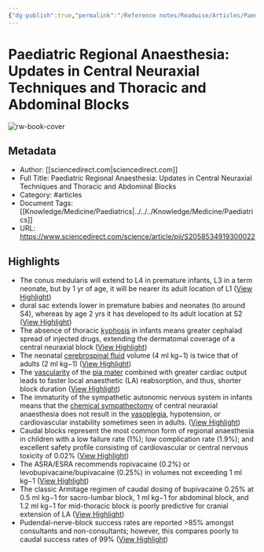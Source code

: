```yaml
---
{"dg-publish":true,"permalink":"/Reference notes/Readwise/Articles/Paediatric Regional Anaesthesia Updates in Central Neuraxial Techniques and Thoracic and Abdominal Blocks/"}
---
```


# Paediatric Regional Anaesthesia: Updates in Central Neuraxial Techniques and Thoracic and Abdominal Blocks

![rw-book-cover](https://ars.els-cdn.com/content/image/1-s2.0-S2058534919X00037-cov150h.gif)

## Metadata
- Author: [[sciencedirect.com\|sciencedirect.com]]
- Full Title: Paediatric Regional Anaesthesia: Updates in Central Neuraxial Techniques and Thoracic and Abdominal Blocks
- Category: #articles
- Document Tags: [[Knowledge/Medicine/Paediatrics\|../../../Knowledge/Medicine/Paediatrics]] 
- URL: https://www.sciencedirect.com/science/article/pii/S2058534919300022

## Highlights
- The conus medularis will extend to L4 in premature infants, L3 in a term neonate, but by 1 yr of age, it will be nearer its adult location of L1 ([View Highlight](https://read.readwise.io/read/01gr1vdfkm62fg5s6e13372yfk))
- dural sac extends lower in premature babies and neonates (to around S4), whereas by age 2 yrs it has developed to its adult location at S2 ([View Highlight](https://read.readwise.io/read/01gr1vdnk7130j21e42kmm3f5w))
- The absence of thoracic [kyphosis](https://www.sciencedirect.com/topics/medicine-and-dentistry/kyphosis) in infants means greater cephalad spread of injected drugs, extending the dermatomal coverage of a central neuraxial block ([View Highlight](https://read.readwise.io/read/01gr1vdstj6d3987dj4wfv6qey))
- The neonatal [cerebrospinal fluid](https://www.sciencedirect.com/topics/medicine-and-dentistry/cerebrospinal-fluid) volume (4 ml kg−1) is twice that of adults (2 ml kg−1) ([View Highlight](https://read.readwise.io/read/01gr1vdz73jm9nkfzk2vqvx8se))
- The [vascularity](https://www.sciencedirect.com/topics/medicine-and-dentistry/vascularity) of the [pia mater](https://www.sciencedirect.com/topics/medicine-and-dentistry/pia-mater) combined with greater cardiac output leads to faster local anaesthetic (LA) reabsorption, and thus, shorter block duration ([View Highlight](https://read.readwise.io/read/01gr1ve2zqnqqk4qy7cejx0nkz))
- The immaturity of the sympathetic autonomic nervous system in infants means that the [chemical sympathectomy](https://www.sciencedirect.com/topics/medicine-and-dentistry/chemical-sympathectomy) of central neuraxial anaesthesia does not result in the [vasoplegia](https://www.sciencedirect.com/topics/medicine-and-dentistry/vasoplegia), hypotension, or cardiovascular instability sometimes seen in adults. ([View Highlight](https://read.readwise.io/read/01gr1ve69gr53gz04xqja7gt2d))
- Caudal blocks represent the most common form of regional anaesthesia in children with a low failure rate (1%); low complication rate (1.9%); and excellent safety profile consisting of cardiovascular or central nervous toxicity of 0.02% ([View Highlight](https://read.readwise.io/read/01gr1vg05fbshnr2e20fpgn5j1))
- The ASRA/ESRA recommends ropivacaine (0.2%) or levobupivacaine/bupivacaine (0.25%) in volumes not exceeding 1 ml kg−1 ([View Highlight](https://read.readwise.io/read/01gr1vgaad0mbdvtcfs03hnffx))
- The classic Armitage regimen of caudal dosing of bupivacaine 0.25% at 0.5 ml kg−1 for sacro-lumbar block, 1 ml kg−1 for abdominal block, and 1.2 ml kg−1 for mid-thoracic block is poorly predictive for cranial extension of LA ([View Highlight](https://read.readwise.io/read/01gr1vhg5bqpar6ah8wzd3s8a6))
- Pudendal-nerve-block success rates are reported >85% amongst consultants and non-consultants; however, this compares poorly to caudal success rates of 99% ([View Highlight](https://read.readwise.io/read/01gr1vqgcjf3mre7ch3t3tt43v))
